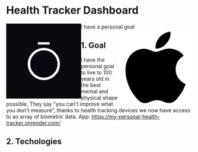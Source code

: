 # Health Tracker Dashboard

I have a personal goal
<img src="https://github.com/ZakiAbdelwahed/health-tracker-dash-app/blob/main/Readme%20images/oura%20logo.jpg" style="float:left;width:40%;height:40%;"> <img src="https://github.com/ZakiAbdelwahed/health-tracker-dash-app/blob/main/Readme%20images/apple%20logo.png" style="float:right;width:40%;height:40%;">

## 1. Goal
I have the personal goal to live to 100 years old in the best mental and physical shape possible.
They say "you can't improve what you don't measure", thanks to health tracking devices we now have access to an array of biometric data.
App: https://my-personal-health-tracker.onrender.com/
## 2. Techologies
